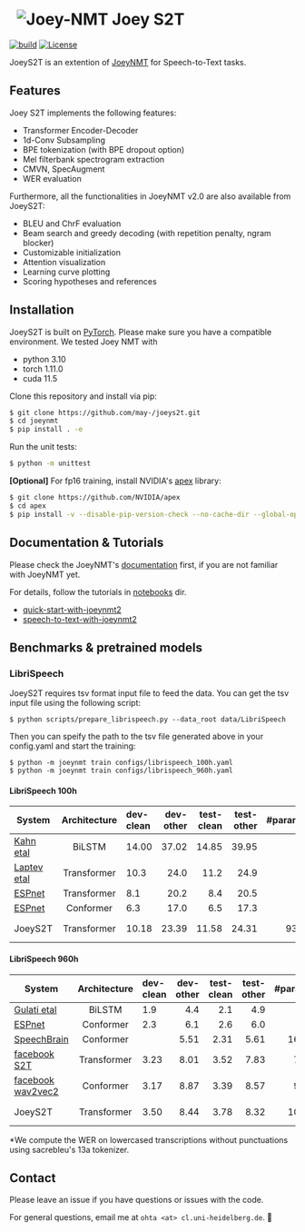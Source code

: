 # &nbsp; ![Joey-NMT](joey2-small.png) Joey S2T
[![build](https://github.com/may-/joeynmt/actions/workflows/main.yml/badge.svg)](https://github.com/may-/joeynmt/actions/workflows/main.yml)
[![License](https://img.shields.io/badge/License-Apache_2.0-blue.svg)](https://opensource.org/licenses/Apache-2.0)


JoeyS2T is an extention of [JoeyNMT](https://github.com/joeynmt/joeynmt) for Speech-to-Text tasks.

## Features
Joey S2T implements the following features:
- Transformer Encoder-Decoder
- 1d-Conv Subsampling
- BPE tokenization (with BPE dropout option)
- Mel filterbank spectrogram extraction
- CMVN, SpecAugment
- WER evaluation

Furthermore, all the functionalities in JoeyNMT v2.0 are also available from JoeyS2T:
- BLEU and ChrF evaluation
- Beam search and greedy decoding (with repetition penalty, ngram blocker)
- Customizable initialization
- Attention visualization
- Learning curve plotting
- Scoring hypotheses and references



## Installation
JoeyS2T is built on [PyTorch](https://pytorch.org/). Please make sure you have a compatible environment.
We tested Joey NMT with
- python 3.10
- torch 1.11.0
- cuda 11.5

Clone this repository and install via pip:
```bash
$ git clone https://github.com/may-/joeys2t.git
$ cd joeynmt
$ pip install . -e
```
Run the unit tests:
```bash
$ python -m unittest
```

**[Optional]** For fp16 training, install NVIDIA's [apex](https://github.com/NVIDIA/apex) library:
```bash
$ git clone https://github.com/NVIDIA/apex
$ cd apex
$ pip install -v --disable-pip-version-check --no-cache-dir --global-option="--cpp_ext" --global-option="--cuda_ext" ./
```

## Documentation & Tutorials

Please check the JoeyNMT's [documentation](https://joeynmt.readthedocs.io) first, if you are not familiar with JoeyNMT yet.

For details, follow the tutorials in [notebooks](notebooks) dir.
- [quick-start-with-joeynmt2](notebooks/quick-start-with-joeynmt2.ipynb)
- [speech-to-text-with-joeynmt2](notebooks/joeyS2T_ASR_tutorial.ipynb) 



## Benchmarks & pretrained models


### LibriSpeech

JoeyS2T requires tsv format input file to feed the data. You can get the tsv input file using the following script:
```
$ python scripts/prepare_librispeech.py --data_root data/LibriSpeech
```
Then you can speify the path to the tsv file generated above in your config.yaml and start the training:
```
$ python -m joeynmt train configs/librispeech_100h.yaml
$ python -m joeynmt train configs/librispeech_960h.yaml
```

#### LibriSpeech 100h

System | Architecture | dev-clean | dev-other | test-clean | test-other | #params | download
------ | :----------: | :-------- | --------: | ---------: | ---------: | ------: | :-------
[Kahn etal](https://arxiv.org/abs/1909.09116) | BiLSTM | 14.00 | 37.02 | 14.85 | 39.95 | - | -
[Laptev etal](https://arxiv.org/abs/2005.07157) | Transformer | 10.3 | 24.0 | 11.2 | 24.9 | - | -
[ESPnet](https://github.com/espnet/espnet/tree/master/egs2/librispeech_100/asr1#asr_transformer_win400_hop160_ctc03_lr2e-3_warmup15k_timemask5_amp_no-deterministic) | Transformer | 8.1 | 20.2 | 8.4 | 20.5 | - | -
[ESPnet](https://github.com/espnet/espnet/tree/master/egs2/librispeech_100/asr1#asr_conformer_win400_hop160_ctc03_lr2e-3_warmup15k_timemask5_amp_no-deterministic) | Conformer | 6.3 | 17.0 | 6.5 | 17.3 | - | -
JoeyS2T | Transformer | 10.18 | 23.39 | 11.58 | 24.31 | 93M | [librispeech100h.tar.gz](https://www.cl.uni-heidelberg.de/statnlpgroup/joeynmt2/librispeech100h.tar.gz) (948M)

#### LibriSpeech 960h

System | Architecture | dev-clean | dev-other | test-clean | test-other | #params | download
------ | :----------: | :-------- | --------: | ---------: | ---------: | ------: | :-------
[Gulati etal](https://arxiv.org/abs/2005.08100) | BiLSTM | 1.9 | 4.4 | 2.1 | 4.9 | - | -
[ESPnet](https://github.com/espnet/espnet/tree/master/egs2/librispeech/asr1#without-lm) | Conformer | 2.3 | 6.1 | 2.6 | 6.0 | - | -
[SpeechBrain](https://huggingface.co/speechbrain/asr-transformer-transformerlm-librispeech) | Conformer |  | 5.51 | 2.31 | 5.61 | 165M | -
[facebook S2T](https://huggingface.co/facebook/s2t-small-librispeech-asr) | Transformer | 3.23 | 8.01 | 3.52 | 7.83 | 71M | -
[facebook wav2vec2](https://huggingface.co/facebook/wav2vec2-base-960h) | Conformer | 3.17 | 8.87 | 3.39 | 8.57 | 94M | -
JoeyS2T | Transformer | 3.50 | 8.44 | 3.78 | 8.32 | 102M | [librispeech100h.tar.gz](https://www.cl.uni-heidelberg.de/statnlpgroup/joeynmt2/librispeech100h.tar.gz) (1.1G)

*We compute the WER on lowercased transcriptions without punctuations using sacrebleu's 13a tokenizer.




## Contact
Please leave an issue if you have questions or issues with the code.

For general questions, email me at `ohta <at> cl.uni-heidelberg.de`. :love_letter:



